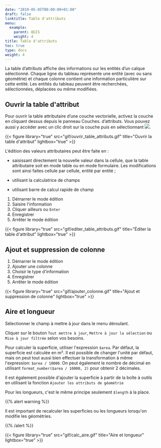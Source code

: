 ```yaml
---
date: "2019-05-05T00:00:00+01:00"
draft: false
linktitle: Table d'attributs
menu:
  example:
    parent: QGIS
    weight: 4
title: Table d'attributs
toc: true
type: docs
weight: 4
---
```



La table d’attributs affiche des informations sur les entités d’un calque sélectionné. Chaque ligne du tableau représente une entité (avec ou sans géométrie) et chaque colonne contient une information particulière sur cette entité. Les entités du tableau peuvent être recherchées, sélectionnées, déplacées ou même modifiées.





## Ouvrir la table d'attribut

Pour ouvrir la table attributaire d’une couche vectorielle, activez la couche en cliquant dessus depuis le panneau Couches.  d’attributs. Vous pouvez aussi y accéder avec un clic droit sur la couche puis en sélectionnant ![](/img/img/bouton/mActionOpenTable.png).


{{< figure library="true" src="gif/ouvrir_table_attributs.gif" title="Ouvrir la table d'attribut" lightbox="true" >}}

L’édition des valeurs attributaires peut être faite en :

* saisissant directement la nouvelle valeur dans la cellule, que la table attributaire soit en mode table ou en mode formulaire. Les modifications sont ainsi faites cellule par cellule, entité par entité ;

* utilisant la calculatrice de champs

* utilisant barre de calcul rapide de champ

1. Démarrer le mode édition
1. Saisire l'information
1. Cliquer ailleurs ou `Enter`
1. Enregistrer
1. Arrêter le mode édition


{{< figure library="true" src="gif/editer_table_attributs.gif" title="Éditer la table d'attribut" lightbox="true" >}}



## Ajout et suppression de colonne

1. Démarrer le mode édition
1. Ajouter une colonne
1. Choisir le type d'information
1. Enregistrer
1. Arrêter le mode édition


{{< figure library="true" src="gif/ajouter_colonne.gif" title="Ajout et suppression de colonne" lightbox="true" >}}

## Aire et longueur


Sélectionner le champ à mettre à jour dans le menu déroulant.


Cliquer sur le bouton `Tout mettre à jour`, `Mettre à jour la sélection` ou `Mise à jour filtrée` selon vos besoins.

Pour calculer la superficie, utiliser l'expression `$area`. Par défaut, la superficie est calculée en m². Il est possible de changer l'unité par défaut, mais on peut tout aussi bien effectuer la transformation à même l'expression: `$area / 10000`. On peut également le nombre de décimal en utilisant `format_number($area / 10000, 2)` pour obtenir 2 décimales. 


Il est également possible d'ajouter la superficie à partir de la boîte à outils en utilisant la fonction `Ajouter les attributs de géométrie`


Pour les longueurs, c'est le même principe seulement `$length` à la place.

{{% alert warning %}}

Il est important de recalculer les superficies ou les longueurs lorsqu'on modifie les géométries.

{{% /alert %}}


{{< figure library="true" src="gif/calc_aire.gif" title="Aire et longueur" lightbox="true" >}}